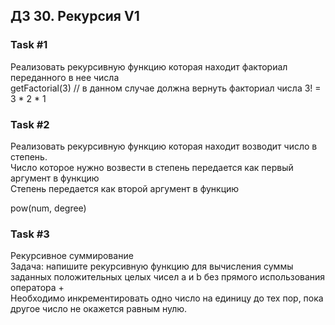 ## ДЗ 30. Рекурсия V1
### Task #1
Реализовать рекурсивную функцию которая находит факториал переданного в нее числа  
getFactorial(3) // в данном случае должна вернуть факториал числа 3! = 3 * 2 * 1

### Task #2
Реализовать рекурсивную функцию которая находит возводит число в степень.  
Число которое нужно возвести в степень передается как первый аргумент в функцию  
Степень передается как второй аргумент в функцию

pow(num, degree)

### Task #3
Рекурсивное суммирование  
Задача: напишите рекурсивную функцию для вычисления суммы заданных положительных целых чисел a и b без прямого использования оператора +  
Необходимо инкрементировать одно число на единицу до тех пор, пока другое число не окажется равным нулю.

